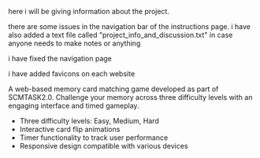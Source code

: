 here i will be giving information about the project. 

there are some issues in the navigation bar of the instructions page. 
i have also added a text file called "project_info_and_discussion.txt" in case anyone needs to make notes or anything

i have fixed the navigation page 

i have added favicons on each website 


A web-based memory card matching game developed as part of SCMTASK2.0. Challenge your memory across three difficulty levels with an engaging interface and timed gameplay.



- Three difficulty levels: Easy, Medium, Hard
- Interactive card flip animations
- Timer functionality to track user performance
- Responsive design compatible with various devices
